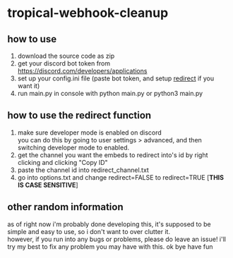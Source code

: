 # tropical-webhook-cleanup
## how to use
1. download the source code as zip
2. get your discord bot token from https://discord.com/developers/applications
3. set up your config.ini file (paste bot token, and setup [redirect](https://github.com/carreb/tropical-webhook-cleanup#how-to-use-the-redirect-function) if you want it)
4. run main.py in console with python main.py or python3 main.py  

##  how to use the redirect function
1. make sure developer mode is enabled on discord  
you can do this by going to user settings > advanced, and then switching developer mode to enabled.
2. get the channel you want the embeds to redirect into's id by right clicking and clicking "Copy ID"
3. paste the channel id into redirect_channel.txt
4. go into options.txt and change redirect=FALSE to redirect=TRUE [**THIS IS CASE SENSITIVE**]

## other random information
as of right now i'm probably done developing this, it's supposed to be simple and easy to use, so i don't want to over clutter it.  
however, if you run into any bugs or problems, please do leave an issue! i'll try my best to fix any problem you may have with this. ok bye have fun
